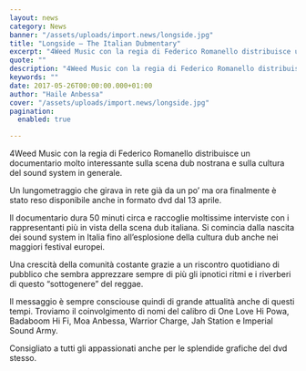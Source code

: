 ```yaml
---
layout: news
category: News
banner: "/assets/uploads/import.news/longside.jpg"
title: "Longside – The Italian Dubmentary"
excerpt: "4Weed Music con la regia di Federico Romanello distribuisce un documentario molto interessante sulla scena dub nostrana e sulla cultura del sound system in generale. Un  lungometraggio che girava in rete già da un po’ ma ora finalmente è stato reso disponibile anche in formato dvd dal 13 aprile. Il documentario dura 50 minuti circa e [&hellip"
quote: ""
description: "4Weed Music con la regia di Federico Romanello distribuisce un documentario molto interessante sulla scena dub nostrana e sulla cultura del sound system in generale. Un  lungometraggio che girava in rete già da un po’ ma ora finalmente è stato reso disponibile anche in formato dvd dal 13 aprile. Il documentario dura 50 minuti circa e [&hellip"
keywords: ""
date: 2017-05-26T00:00:00.000+01:00
author: "Haile Anbessa"
cover: "/assets/uploads/import.news/longside.jpg"
pagination:
  enabled: true

---
```


4Weed Music con la regia di Federico Romanello distribuisce un documentario molto interessante sulla scena dub nostrana e sulla cultura del sound system in generale.

Un lungometraggio che girava in rete già da un po’ ma ora finalmente è stato reso disponibile anche in formato dvd dal 13 aprile.

Il documentario dura 50 minuti circa e raccoglie moltissime interviste con i rappresentanti più in vista della scena dub italiana. Si comincia dalla nascita dei sound system in Italia fino all’esplosione della cultura dub anche nei maggiori festival europei.

Una crescità della comunità costante grazie a un riscontro quotidiano di pubblico che sembra apprezzare sempre di più gli ipnotici ritmi e i riverberi di questo “sottogenere” del reggae.

Il messaggio è sempre consciouse quindi di grande attualità anche di questi tempi. Troviamo il coinvolgimento di nomi del calibro di One Love Hi Powa, Badaboom Hi Fi, Moa Anbessa, Warrior Charge, Jah Station e Imperial Sound Army.

Consigliato a tutti gli appassionati anche per le splendide grafiche del dvd stesso.